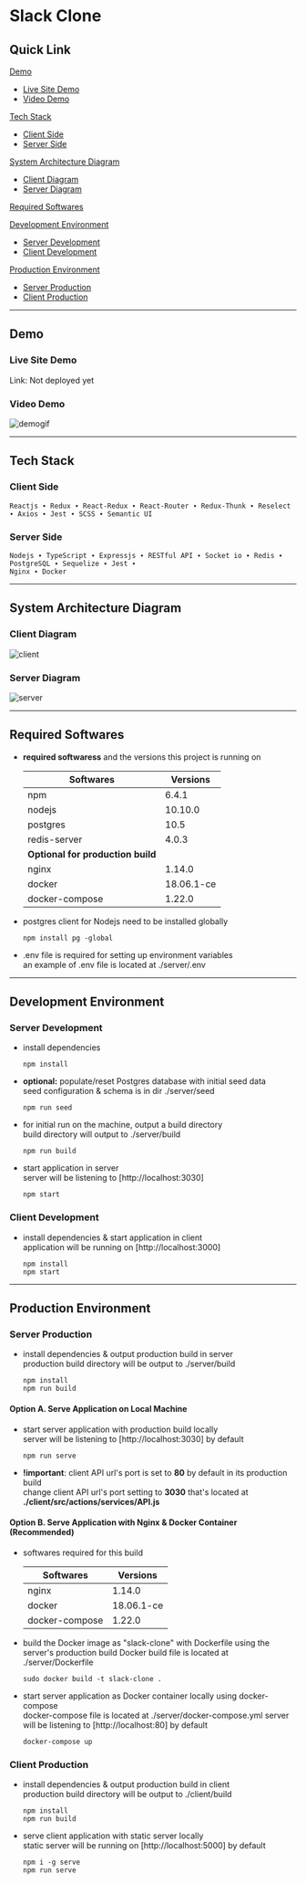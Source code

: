 # Slack Clone

## Quick Link

[Demo](#demo)

- [Live Site Demo](#live-site-demo)
- [Video Demo](#video-demo)

[Tech Stack](#tech-stack)

- [Client Side](#client-side)
- [Server Side](#server-side)

[System Architecture Diagram](#system-architecture-diagram)

- [Client Diagram](#client-diagram)
- [Server Diagram](#server-diagram)

[Required Softwares](#required-softwares)

[Development Environment](#development-environment)

- [Server Development](#server-development)
- [Client Development](#client-development)

[Production Environment](#production-environment)

- [Server Production](#server-production)
- [Client Production](#client-production)

---

## Demo

### Live Site Demo

Link: Not deployed yet

### Video Demo

![demogif](https://i.imgur.com/L7nUeVU.gif)

---

## Tech Stack

### Client Side

    Reactjs ∙ Redux ∙ React-Redux ∙ React-Router ∙ Redux-Thunk ∙ Reselect ∙ Axios ∙ Jest ∙ SCSS ∙ Semantic UI

### Server Side

    Nodejs ∙ TypeScript ∙ Expressjs ∙ RESTful API ∙ Socket io ∙ Redis ∙ PostgreSQL ∙ Sequelize ∙ Jest ∙
    Nginx ∙ Docker

---

## System Architecture Diagram

### Client Diagram

![client](https://i.imgur.com/YLYwRGV.jpg)

### Server Diagram

![server](https://i.imgur.com/EthSDOc.jpg)

---

## Required Softwares

- **required softwaress** and the versions this project is running on

  | Softwares                         | Versions   |
  | --------------------------------- | ---------- |
  | npm                               | 6.4.1      |
  | nodejs                            | 10.10.0    |
  | postgres                          | 10.5       |
  | redis-server                      | 4.0.3      |
  | **Optional for production build** |
  | nginx                             | 1.14.0     |
  | docker                            | 18.06.1-ce |
  | docker-compose                    | 1.22.0     |

- postgres client for Nodejs need to be installed globally

  ```npm
  npm install pg -global
  ```

- .env file is required for setting up environment variables  
  an example of .env file is located at ./server/.env

---

## Development Environment

### Server Development

- install dependencies

  ```npm ./server
  npm install
  ```

- **optional:** populate/reset Postgres database with initial seed data  
  seed configuration & schema is in dir ./server/seed

  ```npm ./server
  npm run seed
  ```

- for initial run on the machine, output a build directory  
  build directory will output to ./server/build

  ```npm ./server
  npm run build
  ```

- start application in server  
  server will be listening to [http://localhost:3030]

  ```npm ./server
  npm start
  ```

### Client Development

- install dependencies & start application in client  
  application will be running on [http://localhost:3000]

  ```npm ./client
  npm install
  npm start
  ```

---

## Production Environment

### Server Production

- install dependencies & output production build in server  
  production build directory will be output to ./server/build

  ```npm ./server
  npm install
  npm run build
  ```

#### Option A. Serve Application on Local Machine

- start server application with production build locally  
  server will be listening to [http://localhost:3030] by default

  ```npm ./server
  npm run serve
  ```

- **!important**: client API url's port is set to **80** by default in its production build  
  change client API url's port setting to **3030** that's located at **./client/src/actions/services/API.js**

#### Option B. Serve Application with Nginx & Docker Container (Recommended)

- softwares required for this build

  | Softwares      | Versions   |
  | -------------- | ---------- |
  | nginx          | 1.14.0     |
  | docker         | 18.06.1-ce |
  | docker-compose | 1.22.0     |

- build the Docker image as "slack-clone" with Dockerfile using the server's production build
  Docker build file is located at ./server/Dockerfile

  ```shell ./server
  sudo docker build -t slack-clone .
  ```

- start server application as Docker container locally using docker-compose  
  docker-compose file is located at ./server/docker-compose.yml
  server will be listening to [http://localhost:80] by default

  ```shell ./server
  docker-compose up
  ```

### Client Production

- install dependencies & output production build in client  
  production build directory will be output to ./client/build

  ```npm ./client
  npm install
  npm run build
  ```

- serve client application with static server locally  
  static server will be running on [http://localhost:5000] by default

  ```npm ./client
  npm i -g serve
  npm run serve
  ```

